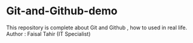 # Git-and-Github-demo
This repository is complete about Git and Github , how to used in real life.
<br>
Author : Faisal Tahir (IT Specialist)
